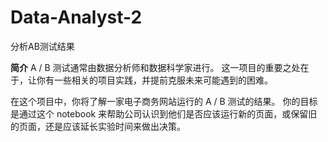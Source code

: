 # Data-Analyst-2
分析AB测试结果

**简介**
A / B 测试通常由数据分析师和数据科学家进行。 这一项目的重要之处在于，让你有一些相关的项目实践，并提前克服未来可能遇到的困难。

在这个项目中，你将了解一家电子商务网站运行的 A / B 测试的结果。 你的目标是通过这个 notebook 来帮助公司认识到他们是否应该运行新的页面，或保留旧的页面，还是应该延长实验时间来做出决策。
